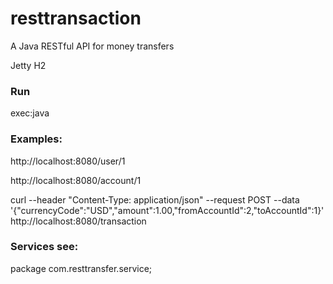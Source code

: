 # resttransaction
A Java RESTful API for money transfers

Jetty
H2

### Run 
exec:java

### Examples:

http://localhost:8080/user/1

http://localhost:8080/account/1

curl --header "Content-Type: application/json" --request POST --data '{"currencyCode":"USD","amount":1.00,"fromAccountId":2,"toAccountId":1}' http://localhost:8080/transaction

### Services see:

package com.resttransfer.service;
